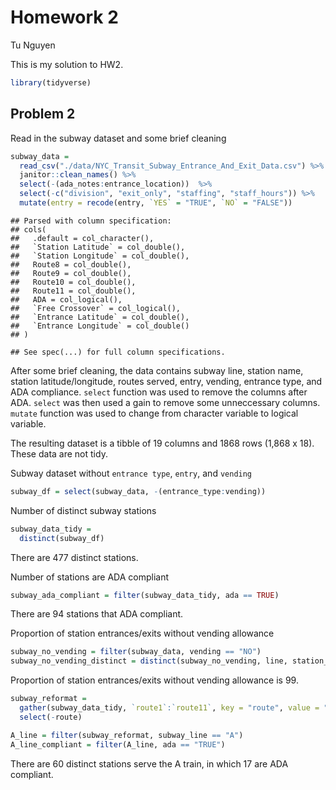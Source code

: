 Homework 2
================
Tu Nguyen

This is my solution to HW2.

``` r
library(tidyverse)
```

## Problem 2

Read in the subway dataset and some brief cleaning

``` r
subway_data = 
  read_csv("./data/NYC_Transit_Subway_Entrance_And_Exit_Data.csv") %>% 
  janitor::clean_names() %>% 
  select(-(ada_notes:entrance_location))  %>% 
  select(-c("division", "exit_only", "staffing", "staff_hours")) %>% 
  mutate(entry = recode(entry, `YES` = "TRUE", `NO` = "FALSE"))
```

    ## Parsed with column specification:
    ## cols(
    ##   .default = col_character(),
    ##   `Station Latitude` = col_double(),
    ##   `Station Longitude` = col_double(),
    ##   Route8 = col_double(),
    ##   Route9 = col_double(),
    ##   Route10 = col_double(),
    ##   Route11 = col_double(),
    ##   ADA = col_logical(),
    ##   `Free Crossover` = col_logical(),
    ##   `Entrance Latitude` = col_double(),
    ##   `Entrance Longitude` = col_double()
    ## )

    ## See spec(...) for full column specifications.

After some brief cleaning, the data contains subway line, station name,
station latitude/longitude, routes served, entry, vending, entrance
type, and ADA compliance. `select` function was used to remove the
columns after ADA. `select` was then used a gain to remove some
unneccessary columns. `mutate` function was used to change from
character variable to logical variable.

The resulting dataset is a tibble of 19 columns and 1868 rows (1,868 x
18). These data are not tidy.

Subway dataset without `entrance type`, `entry`, and `vending`

``` r
subway_df = select(subway_data, -(entrance_type:vending))
```

Number of distinct subway stations

``` r
subway_data_tidy = 
  distinct(subway_df)
```

There are 477 distinct stations.

Number of stations are ADA compliant

``` r
subway_ada_compliant = filter(subway_data_tidy, ada == TRUE)
```

There are 94 stations that ADA compliant.

Proportion of station entrances/exits without vending allowance

``` r
subway_no_vending = filter(subway_data, vending == "NO")
subway_no_vending_distinct = distinct(subway_no_vending, line, station_name, vending)
```

Proportion of station entrances/exits without vending allowance is 99.

``` r
subway_reformat = 
  gather(subway_data_tidy, `route1`:`route11`, key = "route", value = "subway_line") %>% 
  select(-route)

A_line = filter(subway_reformat, subway_line == "A")
A_line_compliant = filter(A_line, ada == "TRUE")
```

There are 60 distinct stations serve the A train, in which 17 are ADA
compliant.
